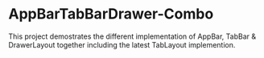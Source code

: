 # AppBarTabBarDrawer-Combo
This project demostrates the different implementation of AppBar, TabBar &amp; DrawerLayout together including the latest TabLayout implemention.
